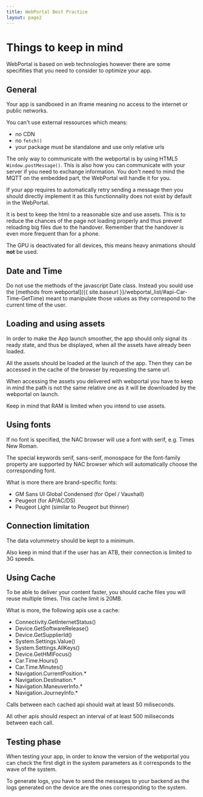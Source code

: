 ```yaml
---
title: WebPortal Best Practice
layout: page2
---
```


# Things to keep in mind

WebPortal is based on web technologies however there are some specifities that you need to consider to optimize your app.

## General

Your app is sandboxed in an iframe meaning no access to the internet or public networks.

You can't use external ressources which means: 
- no CDN
- no `fetch()`
- your package must be standalone and use only relative urls

The only way to communicate with the webportal is by using HTML5 `Window.postMessage()`. This is also how you can communicate with your server if you need to exchange information.
You don't need to mind the MQTT on the embedded part, the WebPortal will handle it for you.

If your app requires to automatically retry sending a message then you should directly implement it as this functionnality does not exist by default in the WebPortal.

It is best to keep the html to a reasonable size and use assets. This is to reduce the chances of the page not loading properly and thus prevent reloading big files due to the handover. Remember that the handover is even more frequent than for a phone.

The GPU is deactivated for all devices, this means heavy animations should **not** be used.

## Date and Time

Do not use the methods of the javascript Date class.
Instead you sould use the [methods from webportal]({{ site.baseurl }}/webportal_list/#api-Car-Time-GetTime) meant to manipulate those values as they correspond to the current time of the user.

## Loading and using assets

In order to make the App launch smoother, the app should only signal its ready state, and thus be displayed, when all the assets have already been loaded.

All the assets should be loaded at the launch of the app. Then they can be accessed in the cache of the browser by requesting the same url.

When accessing the assets you delivered with webportal you have to keep in mind the path is not the same relative one as it will be downloaded by the webportal on launch.

Keep in mind that RAM is limited when you intend to use assets.

## Using fonts

If no font is specified, the NAC browser will use a font with serif, e.g. Times New Roman.

The special keywords serif, sans-serif, monospace for the font-family property are supported by NAC browser which will automatically choose the corresponding font.

What is more there are brand-specific fonts:
- GM Sans UI Global Condensed (for Opel / Vauxhall)
- Peugeot (for AP/AC/DS)
- Peugeot Light (similar to Peugeot but thinner)

## Connection limitation

The data volummetry should be kept to a minimum.

Also keep in mind that if the user has an ATB, their connection is limited to 3G speeds.

## Using Cache

To be able to deliver your content faster, you should cache files you will reuse multiple times.
This cache limit is 20MB.

What is more, the following apis use a cache:
- Connectivity.GetInternetStatus()
- Device.GetSoftwareRelease()
- Device.GetSupplierId()
- System.Settings.Value()
- System.Settings.AllKeys()
- Device.GetHMIFocus()
- Car.Time.Hours()
- Car.Time.Minutes()
- Navigation.CurrentPosition.*
- Navigation.Destination.*
- Navigation.ManeuverInfo.*
- Navigation.JourneyInfo.*

Calls between each cached api should wait at least 50 miliseconds.

All other apis should respect an interval of at least 500 miliseconds between each call.

## Testing phase

When testing your app, in order to know the version of the webportal you can check the first digit in the system parameters as it corresponds to the wave of the system.

To generate logs, you have to send the messages to your backend as the logs generated on the device are the ones corresponding to the system.
